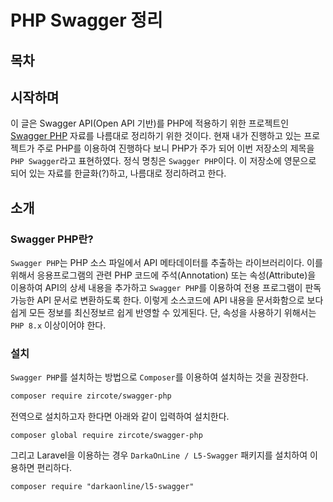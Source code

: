 PHP Swagger 정리
================

목차
----

시작하며
-------
이 글은 Swagger API(Open API 기반)를 PHP에 적용하기 위한 프로젝트인 [Swagger PHP](https://zircote.github.io/swagger-php/) 자료를 나름대로 정리하기 위한 것이다. 현재 내가 진행하고 있는 프로젝트가 주로 PHP를 이용하여 진행하다 보니 PHP가 주가 되어 이번 저장소의 제목을 ```PHP Swagger```라고 표현하였다. 정식 명칭은 ```Swagger PHP```이다. 이 저장소에 영문으로 되어 있는 자료를 한글화(?)하고, 나름대로 정리하려고 한다.

소개
----

### Swagger PHP란?
```Swagger PHP```는 PHP 소스 파일에서 API 메타데이터를 추출하는 라이브러리이다. 이를 위해서 응용프로그램의 관련 PHP 코드에 주석(Annotation) 또는 속성(Attribute)을 이용하여 API의 상세 내용을 추가하고 ```Swagger PHP```를 이용하여 전용 프로그램이 판독 가능한 API 문서로 변환하도록 한다. 이렇게 소스코드에 API 내용을 문서화함으로 보다 쉽게 모든 정보를 최신정보르 쉽게 반영할 수 있게된다.
단, 속성을 사용하기 위해서는 ```PHP 8.x``` 이상이어야 한다.

### 설치
```Swagger PHP```를 설치하는 방법으로 ```Composer```를 이용하여 설치하는 것을 권장한다.

```bash
composer require zircote/swagger-php
```

전역으로 설치하고자 한다면 아래와 같이 입력하여 설치한다.
```
composer global require zircote/swagger-php
```

그리고 Laravel을 이용하는 경우 ```DarkaOnLine / L5-Swagger``` 패키지를 설치하여 이용하면 편리하다.
```
composer require "darkaonline/l5-swagger"
```